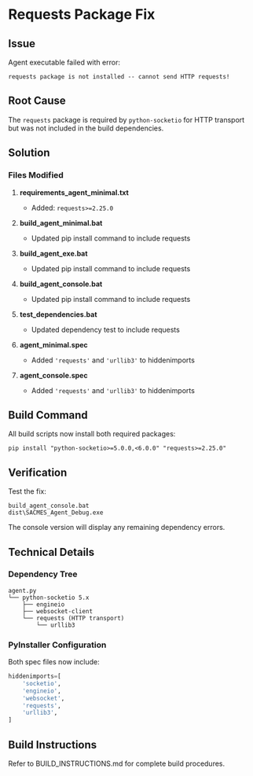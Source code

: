 # Requests Package Fix

## Issue

Agent executable failed with error:
```
requests package is not installed -- cannot send HTTP requests!
```

## Root Cause

The `requests` package is required by `python-socketio` for HTTP transport but was not included in the build dependencies.

## Solution

### Files Modified

1. **requirements_agent_minimal.txt**
   - Added: `requests>=2.25.0`

2. **build_agent_minimal.bat**
   - Updated pip install command to include requests

3. **build_agent_exe.bat**
   - Updated pip install command to include requests

4. **build_agent_console.bat**
   - Updated pip install command to include requests

5. **test_dependencies.bat**
   - Updated dependency test to include requests

6. **agent_minimal.spec**
   - Added `'requests'` and `'urllib3'` to hiddenimports

7. **agent_console.spec**
   - Added `'requests'` and `'urllib3'` to hiddenimports

## Build Command

All build scripts now install both required packages:
```batch
pip install "python-socketio>=5.0.0,<6.0.0" "requests>=2.25.0"
```

## Verification

Test the fix:
```batch
build_agent_console.bat
dist\SACMES_Agent_Debug.exe
```

The console version will display any remaining dependency errors.

## Technical Details

### Dependency Tree
```
agent.py
└── python-socketio 5.x
    ├── engineio
    ├── websocket-client
    └── requests (HTTP transport)
        └── urllib3
```

### PyInstaller Configuration

Both spec files now include:
```python
hiddenimports=[
    'socketio',
    'engineio',
    'websocket',
    'requests',
    'urllib3',
]
```

## Build Instructions

Refer to BUILD_INSTRUCTIONS.md for complete build procedures.
